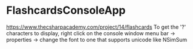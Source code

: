 # FlashcardsConsoleApp

 <https://www.thecsharpacademy.com/project/14/flashcards>
To get the '?' characters to display, right click on the console window menu bar -> properties -> change the font to one that supports unicode like NSimSum 